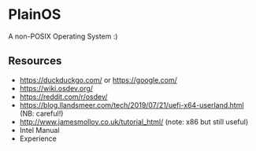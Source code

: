 # PlainOS

A non-POSIX Operating System :)

## Resources

* https://duckduckgo.com/ or https://google.com/
* https://wiki.osdev.org/
* https://reddit.com/r/osdev/
* https://blog.llandsmeer.com/tech/2019/07/21/uefi-x64-userland.html (NB: careful!)
* http://www.jamesmolloy.co.uk/tutorial_html/ (note: x86 but still useful)
* Intel Manual
* Experience
